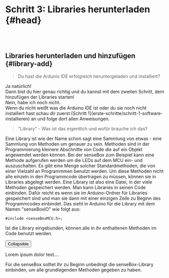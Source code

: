 # Schritt 3: Libraries herunterladen {#head}

<div class="description"></div>
<div class="line">
    <br>
    <br>
</div>

## Libraries herunterladen und hinzufügen {#library-add}

> Du hast die Ardunio IDE erfolgreich heruntergeladen und installiert?

<div class="box_success">
    <i class="fa fa-check fa-fw" aria-hidden="true" style="color: #50af51;"></i>
    Ja natürlich!
    <br>
    Dann bist du hier genau richtig und du kannst mit dem zweiten Schritt, dem hinzufügen der Libraries starten!
</div>
<div class="box_error">
    <i class="fa fa-exclamation-triangle fa-fw" aria-hidden="true" style="color: #d9534f"></i>
     Nein, habe ich noch nicht..
     <br>
     Wenn du nicht weißt was die Arduino IDE ist oder du sie noch nicht installiert hast schau dir zuerst [Schritt 1](erste-schritte/schritt-1-software-installieren) an und folge dort allen Anweisungen.
</div>

>"Library" - Was ist das eigentlich und wofür brauche ich das? 

Eine Library ist wie der Name schon sagt eine Sammlung von etwas - eine Sammlung von Methoden um genauer zu sein. Methoden sind in der Programmierung kleinere Abschnitte von Code die auf ein Objekt angewendet werden können. 
Bei der senseBox zum Beispiel kann eine Methode aufgerufen werden um die LEDs auf dem MCU ein- und auszuschalten. Es gibt eine Menge solcher Standardmethoden, die von einer Vielzahl an Programmmen benutzt werden. Um diese Methoden nicht alle einzeln in den Programmcode übertragen zu müssen, können sie in Libraries abgelegt werden. 
Eine Library ist also eine Datei, in der viele Methoden gespeichert werden. Man kann Libraries in seinen Code einbinden. Dafür reicht es wenn sie im Arduino-Ordner für Libraries gespeichert sind und man sie dann mit einer einzigen Zeile zu Beginn des Programmcodes einbindet. Das sieht in Arduino für die Library mit dem Namen "senseBoxIO" wie folgt aus: 

```arduino
#include <senseBoxMCU.h>;
```

Ist die Library eingebunden, können alle in ihr enthaltenen Methoden im Code benutzt werden. 

<button data-toggle="collapse" data-target="#demo">Collapsible</button>

<div id="demo" class="collapse">
Lorem ipsum dolor text....
</div>

Für die senseBox solltet Ihr zu Beginn unbedingt die senseBox-Library einbinden, um alle grundlegenden Methoden gegeben zu haben.






